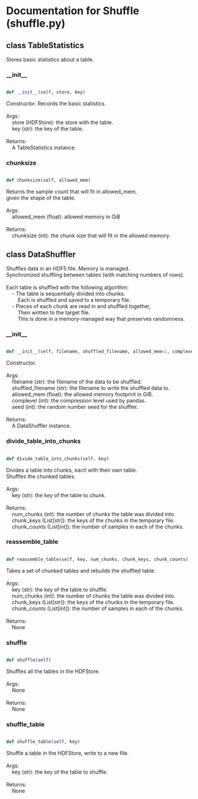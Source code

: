 # Documentation for Shuffle (shuffle.py)

## class TableStatistics
Stores basic statistics about a table.
### \_\_init\_\_
```py

def __init__(self, store, key)

```



Constructor.  Records the basic statistics.<br /><br />Args:<br />&nbsp;&nbsp;&nbsp;&nbsp;store (HDFStore): the store with the table.<br />&nbsp;&nbsp;&nbsp;&nbsp;key (str): the key of the table.<br /><br />Returns:<br />&nbsp;&nbsp;&nbsp;&nbsp;A TableStatistics instance.


### chunksize
```py

def chunksize(self, allowed_mem)

```



Returns the sample count that will fit in allowed_mem,<br />given the shape of the table.<br /><br />Args:<br />&nbsp;&nbsp;&nbsp;&nbsp;allowed_mem (float): allowed memory in GiB<br /><br />Returns:<br />&nbsp;&nbsp;&nbsp;&nbsp;chunksize (int): the chunk size that will fit in the allowed memory.




## class DataShuffler
Shuffles data in an HDF5 file.  Memory is managed.<br />Synchronized shuffling between tables (with matching numbers of rows).<br /><br />Each table is shuffled with the following algorithm:<br />&nbsp;&nbsp;&nbsp;&nbsp;- The table is sequentially divided into chunks.<br />&nbsp;&nbsp;&nbsp;&nbsp;&nbsp;&nbsp;&nbsp;&nbsp;Each is shuffled and saved to a temporary file.<br />&nbsp;&nbsp;&nbsp;&nbsp;- Pieces of each chunk are read in and shuffled together,<br />&nbsp;&nbsp;&nbsp;&nbsp;&nbsp;&nbsp;&nbsp;&nbsp;Then written to the target file.<br />&nbsp;&nbsp;&nbsp;&nbsp;&nbsp;&nbsp;&nbsp;&nbsp;This is done in a memory-managed way that preserves randomness.
### \_\_init\_\_
```py

def __init__(self, filename, shuffled_filename, allowed_mem=1, complevel=5, seed=137)

```



Constructor.<br /><br />Args:<br />&nbsp;&nbsp;&nbsp;&nbsp;filename (str): the filename of the data to be shuffled.<br />&nbsp;&nbsp;&nbsp;&nbsp;shuffled_filename (str): the filename to write the shuffled data to.<br />&nbsp;&nbsp;&nbsp;&nbsp;allowed_mem (float): the allowed memory footprint in GiB.<br />&nbsp;&nbsp;&nbsp;&nbsp;complevel (int): the compression level used by pandas.<br />&nbsp;&nbsp;&nbsp;&nbsp;seed (int): the random number seed for the shuffler.<br /><br />Returns:<br />&nbsp;&nbsp;&nbsp;&nbsp;A DataShuffler instance.


### divide\_table\_into\_chunks
```py

def divide_table_into_chunks(self, key)

```



Divides a table into chunks, each with their own table.<br />Shuffles the chunked tables.<br /><br />Args:<br />&nbsp;&nbsp;&nbsp;&nbsp;key (str): the key of the table to chunk.<br /><br />Returns:<br />&nbsp;&nbsp;&nbsp;&nbsp;num_chunks (int): the number of chunks the table was divided into.<br />&nbsp;&nbsp;&nbsp;&nbsp;chunk_keys (List[str]): the keys of the chunks in the temporary file.<br />&nbsp;&nbsp;&nbsp;&nbsp;chunk_counts (List[int]): the number of samples in each of the chunks.


### reassemble\_table
```py

def reassemble_table(self, key, num_chunks, chunk_keys, chunk_counts)

```



Takes a set of chunked tables and rebuilds the shuffled table.<br /><br />Args:<br />&nbsp;&nbsp;&nbsp;&nbsp;key (str): the key of the table to shuffle.<br />&nbsp;&nbsp;&nbsp;&nbsp;num_chunks (int): the number of chunks the table was divided into.<br />&nbsp;&nbsp;&nbsp;&nbsp;chunk_keys (List[str]): the keys of the chunks in the temporary file.<br />&nbsp;&nbsp;&nbsp;&nbsp;chunk_counts (List[int]): the number of samples in each of the chunks.<br /><br />Returns:<br />&nbsp;&nbsp;&nbsp;&nbsp;None


### shuffle
```py

def shuffle(self)

```



Shuffles all the tables in the HDFStore.<br /><br />Args:<br />&nbsp;&nbsp;&nbsp;&nbsp;None<br /><br />Returns:<br />&nbsp;&nbsp;&nbsp;&nbsp;None


### shuffle\_table
```py

def shuffle_table(self, key)

```



Shuffle a table in the HDFStore, write to a new file.<br /><br />Args:<br />&nbsp;&nbsp;&nbsp;&nbsp;key (str): the key of the table to shuffle.<br /><br />Returns:<br />&nbsp;&nbsp;&nbsp;&nbsp;None



